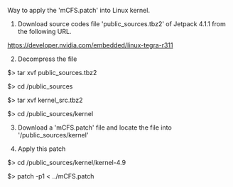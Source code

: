 Way to apply the 'mCFS.patch' into Linux kernel.

1. Download source codes file 'public_sources.tbz2' of Jetpack 4.1.1 from the following URL.

https://developer.nvidia.com/embedded/linux-tegra-r311

2. Decompress the file

  $> tar xvf public_sources.tbz2
  
  $> cd <base path>/public_sources
  
  $> tar xvf kernel_src.tbz2
  
  $> cd <base path>/public_sources/kernel
  
3. Download a 'mCFS.patch' file and locate the file into '<base path>/public_sources/kernel'

4. Apply this patch

  $> cd <base path>/public_sources/kernel/kernel-4.9
  
  $> patch -p1 < ../mCFS.patch
